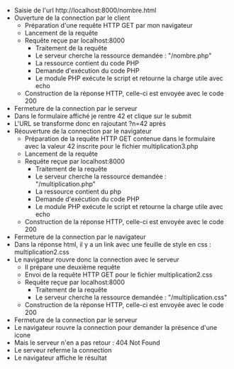 - Saisie de l'url http://localhost:8000/nombre.html
- Ouverture de la connection par le client
    - Préparation d'une requête HTTP GET par mon navigateur
    - Lancement de la requête
    - Requête reçue par localhost:8000
        - Traitement de la requête
        - Le serveur cherche la ressource demandée : "/nombre.php"
        - La ressource contient du code PHP
        - Demande d'exécution du code PHP
        - Le module PHP exécute le script et retourne la charge utile avec echo
    - Construction de la réponse HTTP,
      celle-ci est envoyée avec le code 200
- Fermeture de la connection par le serveur
- Dans le formulaire affiché je rentre 42 et clique sur le submit
- L'URL se transforme donc en rajoutant ?n=42 après
- Réouverture de la connection par le navigateur
  - Préparation de la requête HTTP GET contenue dans le formulaire avec la valeur 42 inscrite pour le fichier multiplication3.php
  - Lancement de la requête
  - Requête reçue par localhost:8000
    - Traitement de la requête
    - Le serveur cherche la ressource demandée : "/multiplication.php"
    - La ressource contient du php
    - Demande d'exécution du code PHP
    - Le module PHP exécute le script et retourne la charge utile avec echo
  - Construction de la réponse HTTP, celle-ci est envoyée avec le code 200
- Fermeture de la connection par le navigateur
- Dans la réponse html, il y a un link avec une feuille de style en css :  
  multiplication2.css
-  Le navigateur rouvre donc la connection avec le serveur
    - Il prépare une deuxième requête
    - Envoi de la requête HTTP GET pour le fichier multiplication2.css
    - Requête reçue par localhost:8000
        - Traitement de la requête
        - Le serveur cherche la ressource demandée : "/multiplication.css"
    - Construction de la réponse HTTP, celle-ci est envoyée avec le code 200
- Fermeture de la connection par le serveur
- Le navigateur rouvre la connection pour demander la présence d'une icone
- Mais le serveur n'en a pas retour : 404 Not Found
- Le serveur referme la connection
- Le navigateur affiche le résultat
